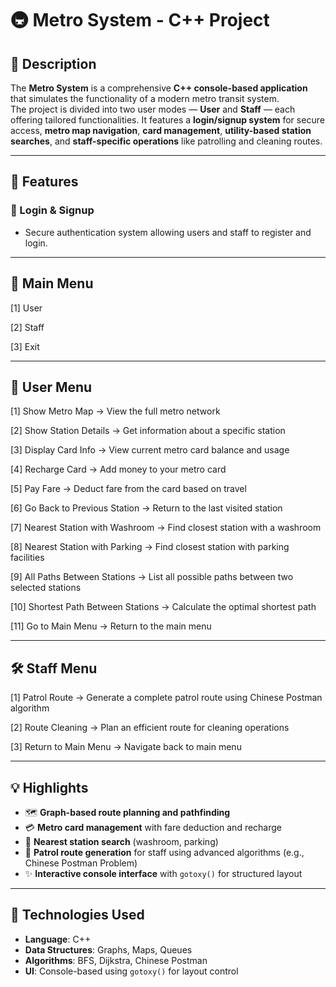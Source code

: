 # 🚇 Metro System - C++ Project

## 📌 Description  
The **Metro System** is a comprehensive **C++ console-based application** that simulates the functionality of a modern metro transit system.  
The project is divided into two user modes — **User** and **Staff** — each offering tailored functionalities. It features a **login/signup system** for secure access, **metro map navigation**, **card management**, **utility-based station searches**, and **staff-specific operations** like patrolling and cleaning routes.

---

## 🧰 Features

### 🔐 Login & Signup  
- Secure authentication system allowing users and staff to register and login.

---

## 👤 Main Menu
[1] User

[2] Staff

[3] Exit

---

## 👥 User Menu
[1] Show Metro Map → View the full metro network

[2] Show Station Details → Get information about a specific station

[3] Display Card Info → View current metro card balance and usage

[4] Recharge Card → Add money to your metro card

[5] Pay Fare → Deduct fare from the card based on travel

[6] Go Back to Previous Station → Return to the last visited station

[7] Nearest Station with Washroom → Find closest station with a washroom

[8] Nearest Station with Parking → Find closest station with parking facilities

[9] All Paths Between Stations → List all possible paths between two selected stations

[10] Shortest Path Between Stations → Calculate the optimal shortest path

[11] Go to Main Menu → Return to the main menu

---

## 🛠️ Staff Menu
[1] Patrol Route → Generate a complete patrol route using Chinese Postman algorithm

[2] Route Cleaning → Plan an efficient route for cleaning operations

[3] Return to Main Menu → Navigate back to main menu

---

## 💡 Highlights

- 🗺️ **Graph-based route planning and pathfinding**  
- 💳 **Metro card management** with fare deduction and recharge  
- 🚻 **Nearest station search** (washroom, parking)  
- 👮 **Patrol route generation** for staff using advanced algorithms (e.g., Chinese Postman Problem)  
- ✨ **Interactive console interface** with `gotoxy()` for structured layout  

---

## 📁 Technologies Used

- **Language**: C++  
- **Data Structures**: Graphs, Maps, Queues  
- **Algorithms**: BFS, Dijkstra, Chinese Postman  
- **UI**: Console-based using `gotoxy()` for layout control  



